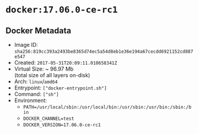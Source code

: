 # `docker:17.06.0-ce-rc1`

## Docker Metadata

- Image ID: `sha256:819cc393a2493be8365d74ec5a54d8eb1e36e194a67cecdd6921152cd887e547`
- Created: `2017-05-31T20:09:11.010658341Z`
- Virtual Size: ~ 96.97 Mb  
  (total size of all layers on-disk)
- Arch: `linux`/`amd64`
- Entrypoint: `["docker-entrypoint.sh"]`
- Command: `["sh"]`
- Environment:
  - `PATH=/usr/local/sbin:/usr/local/bin:/usr/sbin:/usr/bin:/sbin:/bin`
  - `DOCKER_CHANNEL=test`
  - `DOCKER_VERSION=17.06.0-ce-rc1`
